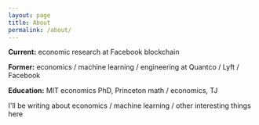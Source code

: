 ```yaml
---
layout: page
title: About
permalink: /about/
---
```






**Current:** economic research at Facebook blockchain

**Former:** economics / machine learning / engineering at Quantco / Lyft / Facebook

**Education:** MIT economics PhD, Princeton math / economics, TJ

I'll be writing about economics / machine learning / other interesting things here